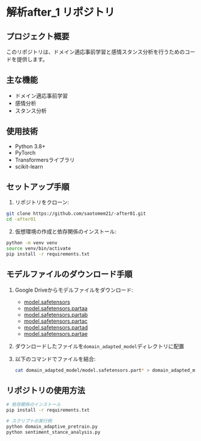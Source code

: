 # 解析after_1 リポジトリ

## プロジェクト概要
このリポジトリは、ドメイン適応事前学習と感情スタンス分析を行うためのコードを提供します。

## 主な機能
- ドメイン適応事前学習
- 感情分析
- スタンス分析

## 使用技術
- Python 3.8+
- PyTorch
- Transformersライブラリ
- scikit-learn

## セットアップ手順

1. リポジトリをクローン:
```bash
git clone https://github.com/saotomem21/-after01.git
cd -after01
```

2. 仮想環境の作成と依存関係のインストール:
```bash
python -m venv venv
source venv/bin/activate
pip install -r requirements.txt
```

## モデルファイルのダウンロード手順

1. Google Driveからモデルファイルをダウンロード:
   - [model.safetensors](https://drive.google.com/drive/folders/1CzMnxfFeepRnZvS5PoIE-h_WbnFZt0U7?usp=drive_link)
   - [model.safetensors.partaa](https://drive.google.com/drive/folders/1CzMnxfFeepRnZvS5PoIE-h_WbnFZt0U7?usp=drive_link)
   - [model.safetensors.partab](https://drive.google.com/drive/folders/1CzMnxfFeepRnZvS5PoIE-h_WbnFZt0U7?usp=drive_link)
   - [model.safetensors.partac](https://drive.google.com/drive/folders/1CzMnxfFeepRnZvS5PoIE-h_WbnFZt0U7?usp=drive_link)
   - [model.safetensors.partad](https://drive.google.com/drive/folders/1CzMnxfFeepRnZvS5PoIE-h_WbnFZt0U7?usp=drive_link)
   - [model.safetensors.partae](https://drive.google.com/drive/folders/1CzMnxfFeepRnZvS5PoIE-h_WbnFZt0U7?usp=drive_link)

2. ダウンロードしたファイルを`domain_adapted_model`ディレクトリに配置

3. 以下のコマンドでファイルを結合:
   ```bash
   cat domain_adapted_model/model.safetensors.part* > domain_adapted_model/model.safetensors
   ```

## リポジトリの使用方法

```bash
# 依存関係のインストール
pip install -r requirements.txt

# スクリプトの実行例
python domain_adaptive_pretrain.py
python sentiment_stance_analysis.py
